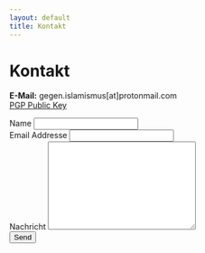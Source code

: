 ```yaml
---
layout: default
title: Kontakt
---
```


<div id="contact">
  <h1 class="pageTitle">Kontakt</h1>
  <div class="contactContent">
    <p>
      <b>E-Mail:</b> gegen.islamismus[at]protonmail.com<br>
      <a href="{{ site.url }}/assets/publickey.gegen.islamismus@protonmail.com.asc">PGP Public Key</a>
    </p>

  </div>
  <form action="https://formspree.io/gegen.islamismus@protonmail.com" method="POST">
    <label for="name">Name</label>
    <input type="text" id="name" name="name" class="full-width"><br>
    <label for="email">Email Addresse</label>
    <input type="email" id="email" name="_replyto" class="full-width"><br>
    <label for="message">Nachricht</label>
    <textarea name="message" id="message" cols="30" rows="10" class="full-width"></textarea><br>
    <input type="submit" value="Send" class="button">
  </form>
</div>
